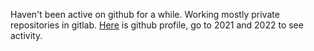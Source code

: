 Haven't been active on github for a while. Working mostly private repositories in gitlab. <a href="https://github.com/nathanbrown127">Here</a> is github profile, go to 2021 and 2022 to see activity. 
